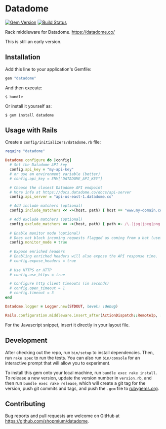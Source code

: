 # Datadome

[![Gem Version](https://badge.fury.io/rb/datadome.svg)](https://badge.fury.io/rb/datadome) [![Build Status](https://travis-ci.org/shopmium/datadome.svg?branch=master)](https://travis-ci.org/shopmium/datadome)

Rack middleware for Datadome. https://datadome.co/

This is still an early version.

## Installation

Add this line to your application's Gemfile:

```ruby
gem "datadome"
```

And then execute:

    $ bundle

Or install it yourself as:

    $ gem install datadome

## Usage with Rails

Create a `config/initializers/datadome.rb` file:

```ruby
require "datadome"

Datadome.configure do |config|
  # Set the Datadome API key
  config.api_key = "my-api-key"
  # or use an environment variable (better)
  # config.api_key = ENV["DATADOME_API_KEY"]

  # Choose the closest Datadome API endpoint
  # More info at https://docs.datadome.co/docs/api-server
  config.api_server = "api-us-east-1.datadome.co"

  # Add include matchers (optional)
  config.include_matchers << ->(host, path) { host == "www.my-domain.com" }

  # Add exclude matchers (optional)
  config.exclude_matchers << ->(host, path) { path =~ /\.(jpg|jpeg|png|gif)/i }
  
  # Enable monitor mode (optional)
  # Does not block incoming requests flagged as coming from a bot (useful for logging only)
  config.monitor_mode = true
  
  # Expose enriched headers
  # Enabling enriched headers will also expose the API response time. 
  # config.expose_headers = true
  
  # Use HTTPS or HTTP
  # config.use_https = true

  # Configure http client timeouts (in seconds)
  # config.open_timeout = 1
  # config.timeout = 3
end

Datadome.logger = Logger.new(STDOUT, level: :debug)

Rails.configuration.middleware.insert_after(ActionDispatch::RemoteIp, ::Datadome::Rack)
```

For the Javascript snippet, insert it directly in your layout file.

## Development

After checking out the repo, run `bin/setup` to install dependencies. Then, run `rake spec` to run the tests. You can also run `bin/console` for an interactive prompt that will allow you to experiment.

To install this gem onto your local machine, run `bundle exec rake install`. To release a new version, update the version number in `version.rb`, and then run `bundle exec rake release`, which will create a git tag for the version, push git commits and tags, and push the `.gem` file to [rubygems.org](https://rubygems.org).

## Contributing

Bug reports and pull requests are welcome on GitHub at https://github.com/shopmium/datadome.
